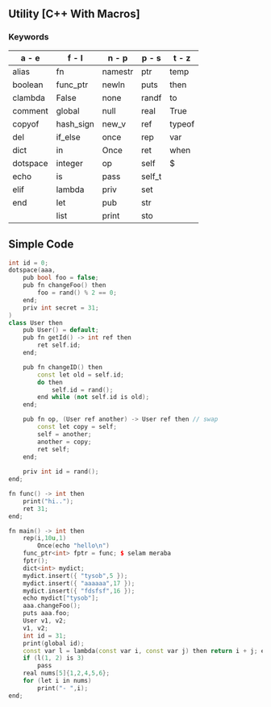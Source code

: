 ## Utility [C++ With Macros]
### Keywords
|   a - e  |   f - l   |  n - p  |  p - s |  t - z |
| -------- | --------- | ------- | ------ | ------ |
| alias    | fn        | namestr | ptr    | temp   |
| boolean  | func_ptr  | newln   | puts   | then   |
| clambda  | False     | none    | randf  | to     |
| comment  | global    | null    | real   | True   |
| copyof   | hash_sign | new_v   | ref    | typeof |
| del      | if_else   | once    | rep    | var    |
| dict     | in        | Once    | ret    | when   |
| dotspace | integer   | op      | self   | $      |
| echo     | is        | pass    | self_t |  |
| elif     | lambda    | priv    | set    |  |
| end      | let       | pub     | str    |  |
|          | list      | print   | sto    |  |
## Simple Code 
```cpp
int id = 0;
dotspace(aaa,
    pub bool foo = false;
    pub fn changeFoo() then
        foo = rand() % 2 == 0;
    end;
    priv int secret = 31;
)
class User then
    pub User() = default;
    pub fn getId() -> int ref then
        ret self.id;
    end;

    pub fn changeID() then
        const let old = self.id;
        do then
            self.id = rand();
        end while (not self.id is old);
    end;

    pub fn op, (User ref another) -> User ref then // swap
        const let copy = self;
        self = another;
        another = copy;
        ret self;
    end;
    
    priv int id = rand();
end;

fn func() -> int then
    print("hi..");
    ret 31;
end;

fn main() -> int then
    rep(i,10u,1)
        Once(echo "hello\n")
    func_ptr<int> fptr = func; $ selam meraba
    fptr();
    dict<int> mydict;
    mydict.insert({ "tysob",5 });
    mydict.insert({ "aaaaaa",17 });
    mydict.insert({ "fdsfsf",16 });
    echo mydict["tysob"];
    aaa.changeFoo();
    puts aaa.foo;
    User v1, v2;
    v1, v2;
    int id = 31;
    print(global id);
    const var l = lambda(const var i, const var j) then return i + j; end;
    if (l(1, 2) is 3)
        pass
    real nums[5]{1,2,4,5,6};
    for (let i in nums)
        print("- ",i);
end;
```
